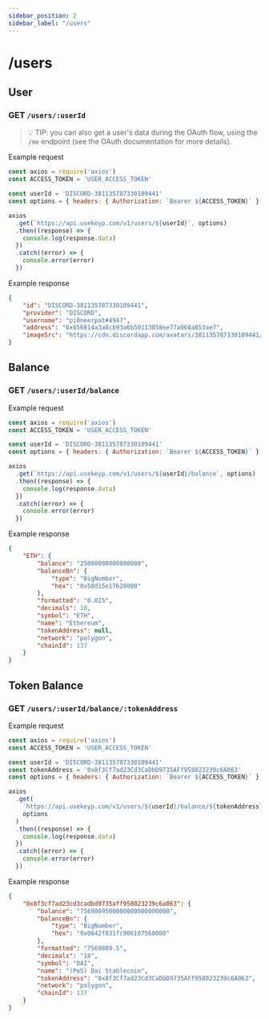 ```yaml
---
sidebar_position: 2
sidebar_label: "/users"
---
```


# /users

## User 

### GET `/users/:userId`

> 💡 TIP: you can also get a user's data during the OAuth flow, using the `/me` endpoint (see the OAuth documentation for more details).

Example request

```js
const axios = require('axios')
const ACCESS_TOKEN = 'USER_ACCESS_TOKEN'

const userId = 'DISCORD-381135787330109441'
const options = { headers: { Authorization: `Bearer ${ACCESS_TOKEN}` } }

axios
  .get(`https://api.usekeyp.com/v1/users/${userId}`, options)
  .then((response) => {
    console.log(response.data)
  })
  .catch((error) => {
    console.error(error)
  })
```

Example response


```json
{
    "id": "DISCORD-381135787330109441",
    "provider": "DISCORD",
    "username": "pi0neerpat#4947",
    "address": "0x656814a3a8cb93a6b50113058ee77a068a853ae7",
    "imageSrc": "https://cdn.discordapp.com/avatars/381135787330109441/2ff8d9d07d116ae29d268b96b73721cc.png"
}
```

## Balance 

### GET `/users/:userId/balance`

Example request

```js
const axios = require('axios')
const ACCESS_TOKEN = 'USER_ACCESS_TOKEN'

const userId = 'DISCORD-381135787330109441'
const options = { headers: { Authorization: `Bearer ${ACCESS_TOKEN}` } }

axios
  .get(`https://api.usekeyp.com/v1/users/${userId}/balance`, options)
  .then((response) => {
    console.log(response.data)
  })
  .catch((error) => {
    console.error(error)
  })
```

Example response

```json
{
    "ETH": {
        "balance": "25000000000000000",
        "balanceBn": {
            "type": "BigNumber",
            "hex": "0x58d15e17628000"
        },
        "formatted": "0.025",
        "decimals": 18,
        "symbol": "ETH",
        "name": "Ethereum",
        "tokenAddress": null,
        "network": "polygon",
        "chainId": 137
    }
}
```

## Token Balance 

### GET `/users/:userId/balance/:tokenAddress`

Example request

```js
const axios = require('axios')
const ACCESS_TOKEN = 'USER_ACCESS_TOKEN'

const userId = 'DISCORD-381135787330109441'
const tokenAddress = '0x8f3Cf7ad23Cd3CaDbD9735AFf958023239c6A063'
const options = { headers: { Authorization: `Bearer ${ACCESS_TOKEN}` } }

axios
  .get(
    `https://api.usekeyp.com/v1/users/${userId}/balance/${tokenAddress}`,
    options
  )
  .then((response) => {
    console.log(response.data)
  })
  .catch((error) => {
    console.error(error)
  })
```

Example response

```json
{
    "0x8f3cf7ad23cd3cadbd9735aff958023239c6a063": {
        "balance": "7569809500000000000000000",
        "balanceBn": {
            "type": "BigNumber",
            "hex": "0x0642f831fc906107560000"
        },
        "formatted": "7569809.5",
        "decimals": "18",
        "symbol": "DAI",
        "name": "(PoS) Dai Stablecoin",
        "tokenAddress": "0x8f3Cf7ad23Cd3CaDbD9735AFf958023239c6A063",
        "network": "polygon",
        "chainId": 137
    }
}
```

